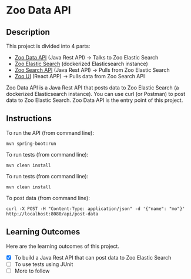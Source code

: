 # Zoo Data API

## Description

This project is divided into 4 parts:
- [Zoo Data API](https://github.com/msuddin/zoo-data-api) (Java Rest API) -> Talks to Zoo Elastic Search
- [Zoo Elastic Search](https://github.com/msuddin/zoo-elastic-search) (dockerized Elasticsearch instance)
- [Zoo Search API](https://github.com/msuddin/zoo-search-api) (Java Rest API) -> Pulls from Zoo Elastic Search
- [Zoo UI](https://github.com/msuddin/zoo-ui) (React APP) -> Pulls data from Zoo Search API

Zoo Data API is a Java Rest API that posts data to Zoo Elastic Search (a dockerized Elasticsearch instance).
You can use curl (or Postman) to post data to Zoo Elastic Search. Zoo Data API is the entry point of this project.

## Instructions

To run the API (from command line):

```
mvn spring-boot:run
```

To run tests (from command line):

```
mvn clean install
```

To run tests (from command line):

```
mvn clean install
```

To post data (from command line):

```
curl -X POST -H "Content-Type: application/json" -d '{"name": "mo"}' http://localhost:8080/api/post-data
```

## Learning Outcomes

Here are the learning outcomes of this project.

- [x] To build a Java Rest API that can post data to Zoo Elastic Search
- [ ] To use tests using JUnit
- [ ] More to follow